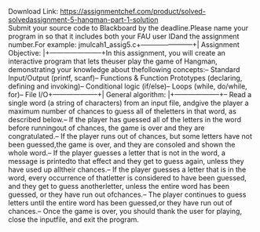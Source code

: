 Download Link: https://assignmentchef.com/product/solved-solvedassignment-5-hangman-part-1-solution
<br>
Submit your source code to Blackboard by the deadline.Please name your program in so that it includes both your FAU user IDand the assignment number.For example: jmulcah1_assig5.c+———————–+| Assignment Objective: |+———————–+In this assignment, you will create an interactive program that lets theuser play the game of Hangman, demonstrating your knowledge about thefollowing concepts:– Standard Input/Output (printf, scanf)– Functions &amp; Function Prototypes (declaring, defining and invoking)– Conditional logic (if/else)– Loops (while, do/while, for)– File I/O+——————–+| General algorithm: |+——————–+– Read a single word (a string of characters) from an input file, andgive the player a maximum number of chances to guess all of theletters in that word, as described below.– If the player has guessed all of the letters in the word before runningout of chances, the game is over and they are congratulated.– If the player runs out of chances, but some letters have not been guessed,the game is over, and they are consoled and shown the whole word.– If the player guesses a letter that is not in the word, a message is printedto that effect and they get to guess again, unless they have used up alltheir chances.– If the player guesses a letter that is in the word, every occurrence of thatletter is considered to have been guessed, and they get to guess anotherletter, unless the entire word has been guessed, or they have run out ofchances.– The player continues to guess letters until the entire word has been guessed,or they have run out of chances.– Once the game is over, you should thank the user for playing, close the inputfile, and exit the program.